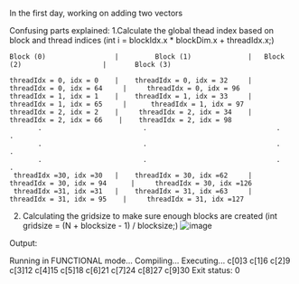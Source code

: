 In the first day, working on adding two vectors


Confusing parts explained:
1.Calculate the global thead index based on block and thread indices (int i = blockIdx.x * blockDim.x + threadIdx.x;)


    Block (0)                 |         Block (1)              |   Block (2)                    |       Block (3)

    threadIdx = 0, idx = 0    |    threadIdx = 0, idx = 32     |    threadIdx = 0, idx = 64     |     threadIdx = 0, idx = 96
    threadIdx = 1, idx = 1    |    threadIdx = 1, idx = 33     |    threadIdx = 1, idx = 65     |      threadIdx = 1, idx = 97
    threadIdx = 2, idx = 2    |     threadIdx = 2, idx = 34    |     threadIdx = 2, idx = 66    |    threadIdx = 2, idx = 98
           .                         .                                .                                  .
           .                         .                                .                                  .
           .                         .                                .                                  .
     threadIdx =30, idx =30   |    threadIdx = 30, idx =62     |  threadIdx = 30, idx = 94      |     threadIdx = 30, idx =126  
     threadIdx =31, idx =31   |    threadIdx = 31, idx =63     |    threadIdx = 31, idx = 95    |     threadIdx = 31, idx =127

2.  Calculating the gridsize to make sure enough blocks are created (int gridsize = (N + blocksize - 1) / blocksize;)
![image](https://github.com/user-attachments/assets/a8bfca32-e1f7-4588-b451-5cfad8a0e0aa)

Output:

  Running in FUNCTIONAL mode...
  Compiling...
  Executing...
  c[0]3
  c[1]6
  c[2]9
  c[3]12
  c[4]15
  c[5]18
  c[6]21
  c[7]24
  c[8]27
  c[9]30
  Exit status: 0
